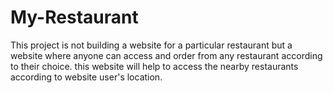 # My-Restaurant
This project is not building a website for a particular restaurant but a website where anyone can access and order from any restaurant according to their choice. this website will help to access the nearby restaurants according to website user's location.

